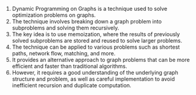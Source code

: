 

1. Dynamic Programming on Graphs is a technique used to solve optimization problems on graphs.
2. The technique involves breaking down a graph problem into subproblems and solving them recursively.
3. The key idea is to use memoization, where the results of previously solved subproblems are stored and reused to solve larger problems.
4. The technique can be applied to various problems such as shortest paths, network flow, matching, and more.
5. It provides an alternative approach to graph problems that can be more efficient and faster than traditional algorithms.
6. However, it requires a good understanding of the underlying graph structure and problem, as well as careful implementation to avoid inefficient recursion and duplicate computation.